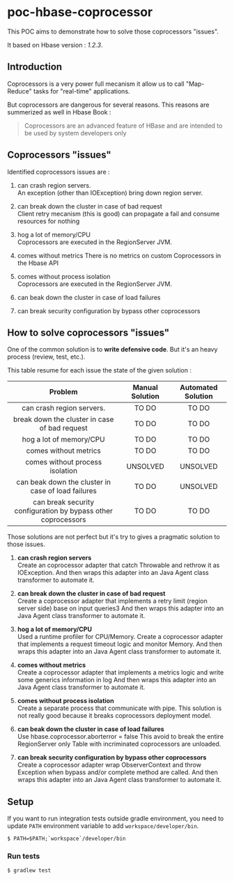 # poc-hbase-coprocessor

This POC aims to demonstrate how to solve those coprocessors "issues".

It based on Hbase version : *1.2.3*.

## Introduction

Coprocessors is a very power full mecanism it allow us to call "Map-Reduce" 
tasks for "real-time" applications.

But coprocessors are dangerous for several reasons. 
This reasons are summerized as well in Hbase Book :

> Coprocessors are an advanced feature of HBase and are intended to be used by system developers only


## Coprocessors "issues"

Identified coprocessors issues are :

1. can crash region servers.   
   An exception (other than IOException) bring down region server.
   
1. can break down the cluster in case of bad request  
  Client retry mecanism (this is good) can propagate a fail and consume resources for nothing
   
1. hog a lot of memory/CPU   
   Coprocessors are executed in the RegionServer JVM.
   
1. comes without metrics 
   There is no metrics on custom Coprocessors in the Hbase API
      
1. comes without process isolation   
   Coprocessors are executed in the RegionServer JVM.
   
1. can beak down the cluster in case of load failures  

1. can break security configuration by bypass other coprocessors
    
## How to solve coprocessors "issues"
 
One of the common solution is to __write defensive code__.
But it's an heavy process (review, test, etc.).

This table resume for each issue the state of the given solution :

|                       Problem                      | Manual Solution  | Automated Solution |
|:--------------------------------------------------:|:----------------:|:------------------:|
| can crash region servers.                          | TO DO            | TO DO              |
| break down the cluster in case of bad request      | TO DO            | TO DO              |
| hog a lot of memory/CPU                            | TO DO            | TO DO	             |
| comes without metrics                              | TO DO            | TO DO              |
| comes without process isolation                    | UNSOLVED         | UNSOLVED           |
| can beak down the cluster in case of load failures | TO DO            | UNSOLVED           |
| can break security configuration by bypass other coprocessors | TO DO | TO DO  			 |


Those solutions are not perfect but it's try to gives a pragmatic solution to those issues.

1. __can crash region servers__    
	Create an coprocessor adapter that catch Throwable and rethrow it as IOException.
	And then wraps this adapter into an Java Agent class transformer to automate it.
	   
1. __can break down the cluster in case of bad request__  
	Create a coprocessor adapter that implements a retry limit (region server side) base on input queries3
	And then wraps this adapter into an Java Agent class transformer to automate it.
   
1. __hog a lot of memory/CPU__   
	Used a runtime profiler for CPU/Memory.
	Create a coprocessor adapter that implements a request timeout logic and monitor Memory.
	And then wraps this adapter into an Java Agent class transformer to automate it.
   
1. __comes without metrics__  
	Create a coprocessor adapter that implements a metrics logic and write some generics information in log
	And then wraps this adapter into an Java Agent class transformer to automate it.
      
1. __comes without process isolation__  
	Create a separate process that communicate with pipe.
	This solution is not really good because it breaks coprocessors deployment model.
	   
1. __can beak down the cluster in case of load failures__  
	Use hbase.coprocessor.aborterror = false
	This avoid to break the entire RegionServer only Table with incriminated coprocessors are unloaded.

1. __can break security configuration by bypass other coprocessors__  
	Create a coprocessor adapter wrap ObserverContext and throw Exception when bypass and/or complete method are called.
	And then wraps this adapter into an Java Agent class transformer to automate it.

## Setup

If you want to run integration tests outside gradle environment, 
you need to update `PATH` environment variable to add `workspace/developer/bin`.
```shell 
$ PATH=$PATH;`workspace`/developer/bin
```
    
### Run tests
```shell 
$ gradlew test
```
